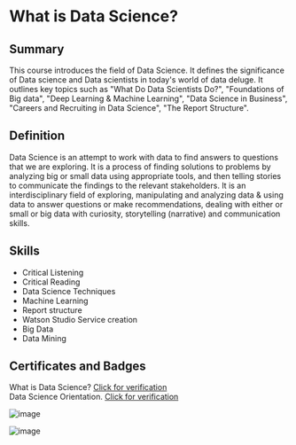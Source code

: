 # What is Data Science?

## Summary

This course introduces the field of Data Science. It defines the significance of Data science and Data scientists in today's world of data deluge. It outlines key topics such as "What Do Data Scientists Do?", "Foundations of Big data", "Deep Learning & Machine Learning", "Data Science in Business", "Careers and Recruiting in Data Science", "The Report Structure".

## Definition

Data Science is an attempt to work with data to find answers to questions that we are exploring. It is a process of finding solutions to problems by analyzing big or small data using appropriate tools, and then telling stories to communicate the findings to the relevant stakeholders. It is an interdisciplinary  field of exploring, manipulating and analyzing data & using data to answer questions or make recommendations, dealing with either or small or big data with curiosity, storytelling (narrative) and communication skills.

## Skills

* Critical Listening
* Critical Reading
* Data Science Techniques
* Machine Learning
* Report structure
* Watson Studio Service creation
* Big Data
* Data Mining

## Certificates and Badges

What is Data Science? [Click for verification](https://coursera.org/verify/TYWJCQ97H7BG)<br>
Data Science Orientation. [Click for verification](https://www.credly.com/badges/6fe8d949-ca05-43df-b842-1a38cbc15b19/public_url) <br>

![image](https://github.com/user-attachments/assets/cf3a94d1-96e9-4a74-8413-76c2c5dce454)

![image](https://github.com/user-attachments/assets/5570d594-0e52-4197-9909-7a45aa486a4f)




